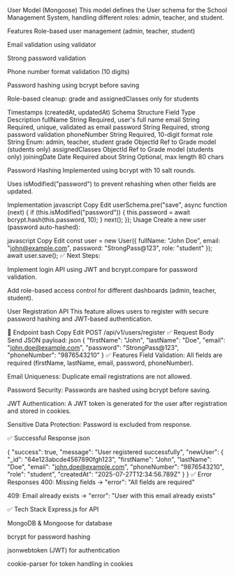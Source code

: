User Model (Mongoose)
This model defines the User schema for the School Management System, handling different roles: admin, teacher, and student.

Features
Role-based user management (admin, teacher, student)

Email validation using validator

Strong password validation

Phone number format validation (10 digits)

Password hashing using bcrypt before saving

Role-based cleanup: grade and assignedClasses only for students

Timestamps (createdAt, updatedAt)
Schema Structure
Field Type Description
fullName String Required, user's full name
email String Required, unique, validated as email
password String Required, strong password validation
phoneNumber String Required, 10-digit format
role String Enum: admin, teacher, student
grade ObjectId Ref to Grade model (students only)
assignedClasses ObjectId Ref to Grade model (students only)
joiningDate Date Required
about String Optional, max length 80 chars

Password Hashing
Implemented using bcrypt with 10 salt rounds.

Uses isModified("password") to prevent rehashing when other fields are updated.

Implementation
javascript
Copy
Edit
userSchema.pre("save", async function (next) {
if (this.isModified("password")) {
this.password = await bcrypt.hash(this.password, 10);
}
next();
});
Usage
Create a new user (password auto-hashed):

javascript
Copy
Edit
const user = new User({
fullName: "John Doe",
email: "john@example.com",
password: "StrongPass@123",
role: "student"
});
await user.save();
✅ Next Steps:

Implement login API using JWT and bcrypt.compare for password validation.

Add role-based access control for different dashboards (admin, teacher, student).

<!-- REGISTER USER API -->

User Registration API
This feature allows users to register with secure password hashing and JWT-based authentication.

📌 Endpoint
bash
Copy
Edit
POST /api/v1/users/register
✅ Request Body
Send JSON payload:
json
{
"firstName": "John",
"lastName": "Doe",
"email": "john.doe@example.com",
"password": "StrongPass@123",
"phoneNumber": "9876543210"
}
✅ Features
Field Validation: All fields are required (firstName, lastName, email, password, phoneNumber).

Email Uniqueness: Duplicate email registrations are not allowed.

Password Security: Passwords are hashed using bcrypt before saving.

JWT Authentication: A JWT token is generated for the user after registration and stored in cookies.

Sensitive Data Protection: Password is excluded from response.

✅ Successful Response
json

{
"success": true,
"message": "User registered successfully",
"newUser": {
"\_id": "64e123abcde4567890fgh123",
"firstName": "John",
"lastName": "Doe",
"email": "john.doe@example.com",
"phoneNumber": "9876543210",
"role": "student",
"createdAt": "2025-07-27T12:34:56.789Z"
}
}
✅ Error Responses
400: Missing fields → "error": "All fields are required"

409: Email already exists → "error": "User with this email already exists"

✅ Tech Stack
Express.js for API

MongoDB & Mongoose for database

bcrypt for password hashing

jsonwebtoken (JWT) for authentication

cookie-parser for token handling in cookies
